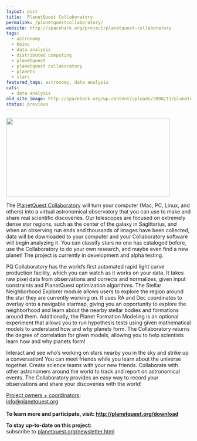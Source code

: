 ```yaml
---
layout: post
title:  PlanetQuest Collaboratory
permalink: /planetquestcollaboratory/
website: http://spacehack.org/project/planetquest-collaboratory
tags: 
  - astronomy
  - boinc
  - data analysis
  - distributed computing
  - planetquest
  - planetquest collaboratory
  - planets
  - stars
featured_tags: astronomy, data analysis
cats: 
  - data analysis
old_site_image: http://spacehack.org/wp-content/uploads/2008/11/planetquest.jpg
status: previous
---
```


<div class = "scrape-from-old-wordpress">

<p><img class="alignnone size-medium wp-image-138" src="http://spacehack.org/wp-content/uploads/2008/11/planetquest.jpg" alt="" width="446" height="216" /></p>
<p>The <a href="http://www.planetquest.org/download/">PlanetQuest Collaboratory</a> will turn your computer (Mac, PC, Linux, and others) into a virtual astronomical observatory that you can use to make and share real scientific discoveries. Our telescopes are focused on extremely dense star regions, such as the center of the galaxy in Sagittarius, and when an observing run ends and thousands of images have been collected, data will be downloaded to your computer and your Collaboratory software will begin analyzing it. You can classify stars no one has cataloged before, use the Collaboratory to do your own research, and maybe even find a new planet! The project is currently in development and alpha testing.</p>
<p>PQ Collaboratory has the world&#8217;s first automated rapid light curve production facility, which you can watch as it works on your data. It takes raw pixel data from observations and corrects and normalizes, given input constraints and PlanetQuest optimization algorithms. The Stellar Neighborhood Explorer module allows users to explore the region around the star they are currently working on. It uses RA and Dec coordinates to overlay onto a navigable starmap, giving you an opportunity to explore the neighborhood and learn about the nearby stellar bodies and formations around them. Additionally, the Planet Formation Modeling is an optional experiment that allows you to run hypothesis tests using given mathematical models to understand how and why planets form. The Collaboratory returns the degree of correlation for given models, allowing you to help scientists learn how and why planets form!</p>
<p>Interact and see who&#8217;s working on stars nearby you in the sky and strike up a conversation! You can meet friends while you learn about the universe together. Create science teams with your new friends. Collaborate with other astronomers around the world to track and report on astronomical events. The Collaboratory provides an easy way to record your observations and share your discoveries with the world!</p>
<p><span style="text-decoration: underline;">Project owners + coordinators</span>:<br />
<a href="mailto:info@planetquest.org">info@planetquest.org</a><br />
<!--supplement--><br />
<strong>To learn more and participate, visit: <a href="http://www.planetquest.org/download/">http://planetquest.org/download</a></strong></p>
<p><strong>To stay up-to-date on this project:<br />
</strong>  subscribe to <a href="http://www.planetquest.org/newsletter.html">planetquest.org/newsletter.html</a><strong></strong></p>


</div>